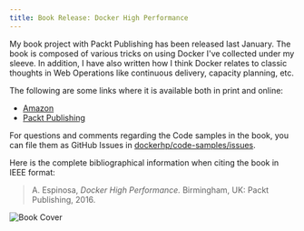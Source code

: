 ```yaml
---
title: Book Release: Docker High Performance
---
```


My book project with Packt Publishing has been released last January. The book is composed 
of various tricks on using Docker I've collected under my sleeve. In addition,
I have also written how I think Docker relates to classic thoughts in Web Operations 
like continuous delivery, capacity planning, etc.

The following are some links where it is available both in print and online:

* [Amazon](http://amzn.com/1785886800)
* [Packt Publishing](https://www.packtpub.com/networking-and-servers/docker-high-performance)

For questions and comments regarding the Code samples in the book, you can file
them as GitHub Issues in
[dockerhp/code-samples/issues](https://github.com/dockerhp/code-samples/issues).

Here is the complete bibliographical information when citing the book in IEEE format:

> A. Espinosa, *Docker High Performance.* Birmingham, UK: Packt Publishing, 2016.


![Book Cover](https://www.packtpub.com/sites/default/files/6805OS_4961_Docker%20High%20Performance.jpg)
